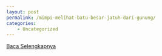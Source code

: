 ```yaml
---
layout: post
permalink: /mimpi-melihat-batu-besar-jatuh-dari-gunung/
categories:
    - Uncategorized
---
```


[Baca Selengkapnya](/06)